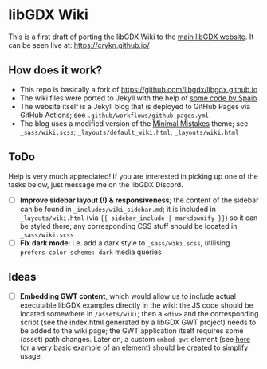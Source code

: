 # libGDX Wiki
This is a first draft of porting the libGDX Wiki to the [main libGDX website](https://github.com/libgdx/libgdx.github.io). It can be seen live at: https://crykn.github.io/

## How does it work?
- This repo is basically a fork of https://github.com/libgdx/libgdx.github.io
- The wiki files were ported to Jekyll with the help of [some code by Spaio](https://github.com/Spaio/libgdx-wiki-index)
- The website itself is a Jekyll blog that is deployed to GitHub Pages via GitHub Actions; see `.github/workflows/github-pages.yml`
- The blog uses a modified version of the [Minimal Mistakes](https://github.com/mmistakes/minimal-mistakes) theme; see `_sass/wiki.scss`; `_layouts/default_wiki.html`, `_layouts/wiki.html`

## ToDo
Help is very much appreciated! If you are interested in picking up one of the tasks below, just message me on the libGDX Discord.
- [ ] **Improve sidebar layout (!) & responsiveness**; the content of the sidebar can be found in `_includes/wiki_sidebar.md`; it is included in `_layouts/wiki.html` (via `{{ sidebar_include | markdownify }}`) so it can be styled there; any corresponding CSS stuff should be located in `_sass/wiki.scss`
- [ ] **Fix dark mode**; i.e. add a dark style to `_sass/wiki.scss`, utilising `prefers-color-scheme: dark` media queries

## Ideas
- [ ] **Embedding GWT content**, which would allow us to include actual executable libGDX examples directly in the wiki: the JS code should be located somewhere in `/assets/wiki`; then a `<div>` and the corresponding script (see the index.html generated by a libGDX GWT project) needs to be added to the wiki page; the GWT application itself requires some (asset) path changes. Later on, a custom `embed-gwt` element (see [here](https://github.com/libgdx/libgdx.github.io/blob/dev/_includes/status.html) for a very basic example of an element) should be created to simplify usage.
